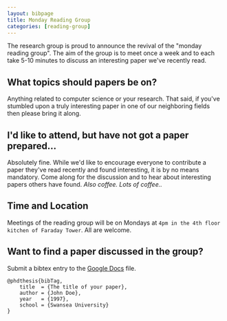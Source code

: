 ```yaml
---
layout: bibpage
title: Monday Reading Group
categories: [reading-group]
---
```


The research group is proud to announce the revival of the "monday reading group". The aim of the group is to meet once a week and to each take 5-10 minutes to discuss an interesting paper we've recently read. 

## What topics should papers be on?

Anything related to computer science or your research. That said, if you've stumbled upon a truly interesting paper in one of our neighboring fields then please bring it along. 

## I'd like to attend, but have not got a paper prepared...

Absolutely fine. While we'd like to encourage everyone to contribute a paper they've read recently and found interesting, it is by no means mandatory. Come along for the discussion and to hear about interesting papers others have found. *Also coffee. Lots of coffee..*

## Time and Location

Meetings of the reading group will be on Mondays at `4pm in the 4th floor kitchen of Faraday Tower`. All are welcome.

## Want to find a paper discussed in the group? 

Submit a bibtex entry to the [Google Docs](https://docs.google.com/document/d/1Vsq4Ydh7r4erkRaFyBGicZg4aqDIPMtlVV_lM6qmd2k/edit?usp=sharing) file.

	@phdthesis{bibTag,
		title  = {The title of your paper},
		author = {John Doe},
		year   = {1997},
		school = {Swansea University}
	}
